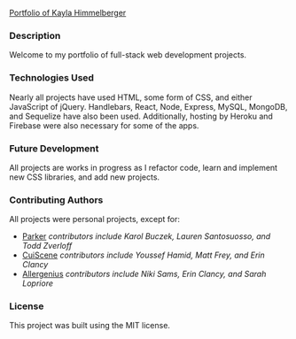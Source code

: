 [Portfolio of Kayla Himmelberger](https://kaylahimmel.github.io/)

### Description
Welcome to my portfolio of full-stack web development projects. 

### Technologies Used
Nearly all projects have used HTML, some form of CSS, and either JavaScript of jQuery. Handlebars, React, Node, Express, MySQL, MongoDB, and Sequelize have also been used. Additionally, hosting by Heroku and Firebase were also necessary for some of the apps.

### Future Development
All projects are works in progress as I refactor code, learn and implement new CSS libraries, and add new projects.

### Contributing Authors
All projects were personal projects, except for:
- [Parker](https://durmstrang.github.io/Project-1/) *contributors include Karol Buczek, Lauren Santosuosso, and Todd Zverloff*
- [CuiScene](https://cuiscene.herokuapp.com/) *contributors include Youssef Hamid, Matt Frey, and Erin Clancy*
- [Allergenius](https://allergenius.herokuapp.com/) *contributors include Niki Sams, Erin Clancy, and Sarah Lopriore*

### License
This project was built using the MIT license.